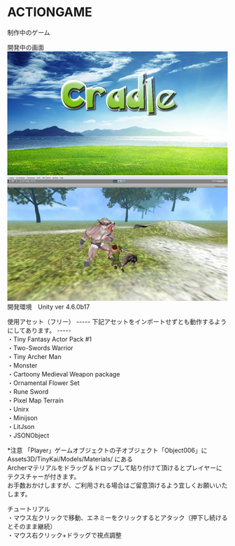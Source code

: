 ACTIONGAME
==========
制作中のゲーム

開発中の画面
![image](title.jpg)
![image](3DACTIONGAME.jpg)
<br>
開発環境　Unity ver 4.6.0b17

使用アセット（フリー）
----- 下記アセットをインポートせずとも動作するようにしてあります。 -----
<br>・Tiny Fantasy Actor Pack #1
<br>・Two-Swords Warrior
<br>・Tiny Archer Man
<br>・Monster
<br>・Cartoony Medieval Weapon package
<br>・Ornamental Flower Set
<br>・Rune Sword
<br>・Pixel Map Terrain
<br>・Unirx
<br>・Minijson
<br>・LitJson
<br>・JSONObject

*注意
「Player」ゲームオブジェクトの子オブジェクト「Object006」に
<br>Assets3D/TinyKai/Models/Materials/ にある
<br>Archerマテリアルをドラッグ＆ドロップして貼り付けて頂けるとプレイヤーにテクスチャーが付きます。
<br>お手数おかけしますが、ご利用される場合はご留意頂けるよう宜しくお願いいたします。

チュートリアル
<br>・マウス左クリックで移動、エネミーをクリックするとアタック（押下し続けるとそのまま継続）
<br>・マウス右クリック+ドラッグで視点調整
